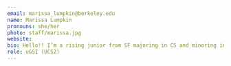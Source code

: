 ```yaml
---
email: marissa_lumpkin@berkeley.edu
name: Marissa Lumpkin
pronouns: she/her
photo: staff/marissa.jpg
website:
bio: Hello!! I’m a rising junior from SF majoring in CS and minoring in DS + MechE. I love going on runs in the fire trails, designing/building things, and going to coffee shops around campus. Can’t wait for a Data gr8 semester!
role: uGSI (UCS2)
---
```

